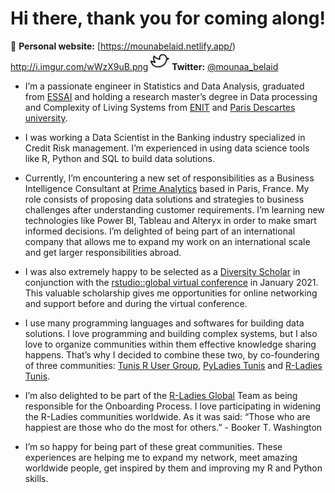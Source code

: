 # Hi there, thank you for coming along!

📝 **Personal website:** [https://mounabelaid.netlify.app/)
http://i.imgur.com/wWzX9uB.png
<a href="https://twitter.com/ikshitijsingh"><img height="30" src="https://github.com/MounaBelaid/MounaBelaid/blob/main/twitter.png?raw=true"></a> **Twitter:** [@mounaa_belaid](https://twitter.com/mounaa_belaid)

- I’m a passionate engineer in Statistics and Data Analysis, graduated from [ESSAI](http://www.essai.rnu.tn/en/) and holding a research master’s degree in Data processing and Complexity of Living Systems from [ENIT](http://www.enit.rnu.tn/fr/home/indexfr.php) and [Paris Descartes university](https://drive.google.com/file/d/1GHODY2FBoI9ZLopNlO3KEz4qOHhW73EO/view?usp=sharing).

- I was working a Data Scientist in the Banking industry specialized in Credit Risk management. I’m experienced in using data science tools like R, Python and SQL to build data solutions.

- Currently, I’m encountering a new set of responsibilities as a Business Intelligence Consultant at [Prime Analytics](https://www.primeanalytics.fr/) based in Paris, France. My role consists of proposing data solutions and strategies to business challenges after understanding customer requirements. I’m learning new technologies like Power BI, Tableau and Alteryx in order to make smart informed decisions. I’m delighted of being part of an international company that allows me to expand my work on an international scale and get larger responsibilities abroad.

- I was also extremely happy to be selected as a [Diversity Scholar](https://drive.google.com/file/d/1KanOLRXW7GIuVtXTZMp3U_U1TLRJAAZ0/view?usp=sharing) in conjunction with the [rstudio::global virtual conference](https://blog.rstudio.com/2020/11/30/diversity-scholarships/) in January 2021. This valuable scholarship gives me opportunities for online networking and support before and during the virtual conference.

- I use many programming languages and softwares for building data solutions. I love programming and building complex systems, but I also love to organize communities within them effective knowledge sharing happens. That’s why I decided to combine these two, by co-foundering of three communities: [Tunis R User Group](https://www.meetup.com/tunis-r-user-group), [PyLadies Tunis](https://www.meetup.com/pyladies-tunis/) and [R-Ladies Tunis](https://tinyurl.com/fh8e9dn9).

- I’m also delighted to be part of the [R-Ladies Global](https://rladies.org/about-us/team/) Team as being responsible for the Onboarding Process. I love participating in widening the R-Ladies communities worldwide. As it was said: “Those who are happiest are those who do the most for others.” - Booker T. Washington

- I’m so happy for being part of these great communities. These experiences are helping me to expand my network, meet amazing worldwide people, get inspired by them and improving my R and Python skills.
